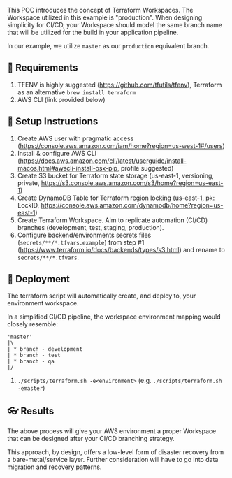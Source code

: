 This POC introduces the concept of Terraform Workspaces. The Workspace utilized in this example is "production". When designing simplicity for CI/CD, your Workspace should model the same branch name that will be utilized for the build in your application pipeline.

In our example, we utilize `master` as our `production` equivalent branch.

## 💩 Requirements

1. TFENV is highly suggested (https://github.com/tfutils/tfenv), Terraform as an alternative
  `brew install terraform`
1. AWS CLI (link provided below)

## 🚀 Setup Instructions

1. Create AWS user with pragmatic access (https://console.aws.amazon.com/iam/home?region=us-west-1#/users)
1. Install & configure AWS CLI (https://docs.aws.amazon.com/cli/latest/userguide/install-macos.html#awscli-install-osx-pip, profile suggested)
1. Create S3 bucket for Terraform state storage (us-east-1, versioning, private, https://s3.console.aws.amazon.com/s3/home?region=us-east-1)
1. Create DynamoDB Table for Terraform region locking (us-east-1, pk: LockID, https://console.aws.amazon.com/dynamodb/home?region=us-east-1)
1. Create Terraform Workspace. Aim to replicate automation (CI/CD) branches (development, test, staging, production).
1. Configure backend/environments secrets files (`secrets/**/*.tfvars.example`) from step #1 (https://www.terraform.io/docs/backends/types/s3.html) and rename to `secrets/**/*.tfvars`.


## 🦄 Deployment

The terraform script will automatically create, and deploy to, your environment workspace.

In a simplified CI/CD pipeline, the workspace environment mapping would closely resemble:

```
'master'
|\
| * branch - development
| * branch - test
| * branch - qa
|/
```

1. `./scripts/terraform.sh -e<environment>` (e.g. `./scripts/terraform.sh -emaster`)

## 👓 Results

The above process will give your AWS environment a proper Workspace that can be designed after your CI/CD branching strategy.

This approach, by design, offers a low-level form of disaster recovery from a bare-metal/service layer. Further consideration will have to go into data migration and recovery patterns.

